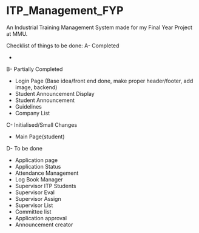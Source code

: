 # ITP_Management_FYP

An Industrial Training Management System made for my Final Year Project at MMU.

Checklist of things to be done:
A- Completed

-

B- Partially Completed

- Login Page (Base idea/front end done, make proper header/footer, add image, backend)
- Student Announcement Display
- Student Announcement
- Guidelines
- Company List

C- Initialised/Small Changes

- Main Page(student)

D- To be done

- Application page
- Application Status
- Attendance Management
- Log Book Manager
- Supervisor ITP Students
- Supervisor Eval
- Supervisor Assign
- Supervisor List
- Committee list
- Application approval
- Announcement creator
